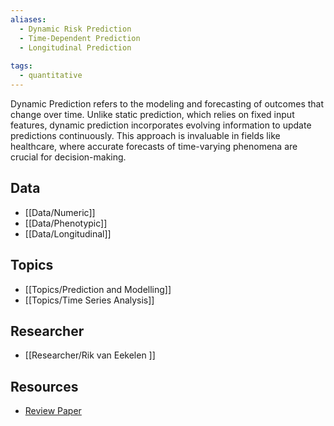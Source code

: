 ```yaml
---
aliases:
  - Dynamic Risk Prediction
  - Time-Dependent Prediction
  - Longitudinal Prediction
 
tags:
  - quantitative 
---
```


Dynamic Prediction refers to the modeling and forecasting of outcomes that change over time. Unlike static prediction, which relies on fixed input features, dynamic prediction incorporates evolving information to update predictions continuously. This approach is invaluable in fields like healthcare, where accurate forecasts of time-varying phenomena are crucial for decision-making.

## Data

 - [[Data/Numeric]]
 - [[Data/Phenotypic]]
 - [[Data/Longitudinal]]

## Topics

  - [[Topics/Prediction and Modelling]]
  - [[Topics/Time Series Analysis]]

## Researcher

  - [[Researcher/Rik van Eekelen ]]

## Resources

  - [Review Paper](https://pubmed.ncbi.nlm.nih.gov/22828382/)
